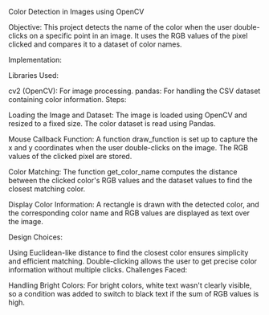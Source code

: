 Color Detection in Images using OpenCV

Objective:
This project detects the name of the color when the user double-clicks on a specific point in an image. It uses the RGB values of the pixel clicked and compares it to a dataset of color names.

Implementation:

Libraries Used:

cv2 (OpenCV): For image processing.
pandas: For handling the CSV dataset containing color information.
Steps:

Loading the Image and Dataset:
The image is loaded using OpenCV and resized to a fixed size. The color dataset is read using Pandas.

Mouse Callback Function:
A function draw_function is set up to capture the x and y coordinates when the user double-clicks on the image. The RGB values of the clicked pixel are stored.

Color Matching:
The function get_color_name computes the distance between the clicked color's RGB values and the dataset values to find the closest matching color.

Display Color Information:
A rectangle is drawn with the detected color, and the corresponding color name and RGB values are displayed as text over the image.

Design Choices:

Using Euclidean-like distance to find the closest color ensures simplicity and efficient matching.
Double-clicking allows the user to get precise color information without multiple clicks.
Challenges Faced:

Handling Bright Colors:
For bright colors, white text wasn't clearly visible, so a condition was added to switch to black text if the sum of RGB values is high.
